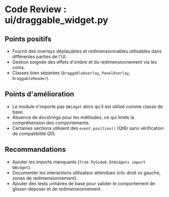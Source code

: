 # Code Review : ui/draggable_widget.py

## Points positifs
- Fournit des overlays déplaçables et redimensionnables utilisables dans différentes parties de l'UI.
- Gestion soignée des effets d'ombre et du redimensionnement via les coins.
- Classes bien séparées (`DraggableOverlay`, `PanelOverlay`, `DraggableHeader`).

## Points d'amélioration
- Le module n'importe pas `QWidget` alors qu'il est utilisé comme classe de base.
- Absence de docstrings pour les méthodes, ce qui limite la compréhension des comportements.
- Certaines sections utilisent des `event.position()` (Qt6) sans vérification de compatibilité Qt5.

## Recommandations
- Ajouter les imports manquants (`from PySide6.QtWidgets import QWidget`).
- Documenter les interactions utilisateur attendues (clic droit vs gauche, zones de redimensionnement).
- Ajouter des tests unitaires de base pour valider le comportement de glisser-déposer et de redimensionnement.
